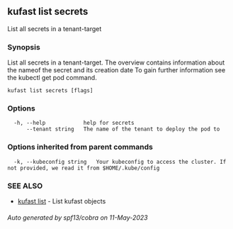 ## kufast list secrets

List all secrets in a tenant-target

### Synopsis

List all secrets in a tenant-target. The overview contains information about the nameof the secret and its creation date
To gain further information see the kubectl get pod command.

```
kufast list secrets [flags]
```

### Options

```
  -h, --help            help for secrets
      --tenant string   The name of the tenant to deploy the pod to
```

### Options inherited from parent commands

```
  -k, --kubeconfig string   Your kubeconfig to access the cluster. If not provided, we read it from $HOME/.kube/config
```

### SEE ALSO

* [kufast list](kufast_list.md)	 - List kufast objects

###### Auto generated by spf13/cobra on 11-May-2023
